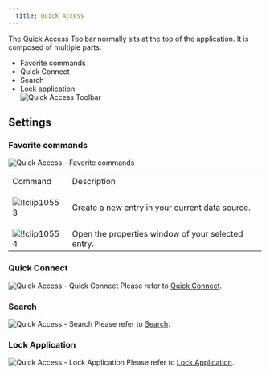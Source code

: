 ```yaml
---
  title: Quick Access
---
```

The Quick Access Toolbar normally sits at the top of the application. It is composed of multiple parts:  

* Favorite commands 
* Quick Connect 
* Search 
* Lock application  
![Quick Access Toolbar](https://webdevolutions.azureedge.net/docs/en/rdm/mac/clip10556.png) 

## Settings 

### Favorite commands 

![Quick Access - Favorite commands](https://webdevolutions.azureedge.net/docs/en/rdm/mac/clip10552.png) 

<table>
	<tr>
		<td>
Command 
		</td>
		<td>
Description 
		</td>
	</tr>
	<tr>
		<td>

![!!clip10553](https://webdevolutions.azureedge.net/docs/en/rdm/mac/clip10553.png) 
		</td>
		<td>
Create a new entry in your current data source. 
		</td>
	</tr>
	<tr>
		<td>
![!!clip10554](https://webdevolutions.azureedge.net/docs/en/rdm/mac/clip10554.png) 
		</td>
		<td>
Open the properties window of your selected entry. 
		</td>
	</tr>
</table>

### Quick Connect 

![Quick Access - Quick Connect](https://webdevolutions.azureedge.net/docs/en/rdm/mac/clip10557.png) 
Please refer to [Quick Connect](/rdm/mac/commands/view/quick-connect/). 

### Search 

![Quick Access - Search](https://webdevolutions.azureedge.net/docs/en/rdm/mac/clip10558.png) 
Please refer to [Search](/rdm/mac/user-interface/quick-access/search/). 

### Lock Application 

![Quick Access - Lock Application](https://webdevolutions.azureedge.net/docs/en/rdm/mac/clip10555.png) 
Please refer to [Lock Application](/rdm/mac/commands/file/lock-application/). 
